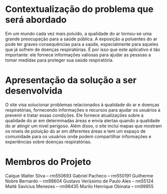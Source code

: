 # Contextualização do problema que será abordado
Em um mundo cada vez mais poluído, a qualidade do ar tornou-se uma grande preocupação para a saúde pública. A exposição a poluentes do ar pode ter graves consequências para a saúde, especialmente para aqueles que já sofrem de doenças respiratórias. É por isso que este aplicativo é tão importante: ele fornece informações valiosas para ajudar as pessoas a tomar medidas para proteger sua saúde respiratória. 

# Apresentação da solução a ser desenvolvida
O site visa solucionar problemas relacionados à qualidade do ar e doenças respiratórias, fornecendo informações e recursos para ajudar os usuários a prevenir e tratar essas condições. Ele fornece atualizações sobre a qualidade do ar em determinadas áreas e envia alertas quando a qualidade do ar atingir um nível perigoso. Além disso, o site inclui mapas que mostram os níveis de poluição do ar em diferentes áreas e tem um espaço de comunidade para os usuários onde podem compartilhar informações e experiências sobre doenças respiratórias.

# Membros do Projeto
Caíque Walter Silva – rm550693 
Gabriel Pacheco – rm550191 
Guilherme Nobre Bernardo – rm98604 
Gustavo Veríssimo de Paulo Ales – rm55124 
Maitê Savicius Menezes – rm98435 
Murilo Henrique Obinata – rm99855 